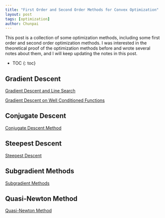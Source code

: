 ```yaml
---
title: "First Order and Second Order Methods for Convex Optimization"
layout: post
tags: [optimization]
author: Chunpai
---
```


This post is a collection of some optimization methods, including some first order and second order optimization methods. I was interested in the theoretical proof of the optimization methods before and wrote several notes about them, and I will keep updating the notes in this post.

* TOC
{: toc}
## Gradient Descent

[Gradient Descent and Line Search](/assets/note/1__Gradient_Descent_and_Line_Search.pdf)

[Gradient Descent on Well Conditioned Functions](/assets/note/2__Gradient_Descent_on_Well_conditioned_Functions.pdf)



## Conjugate Descent

[Conjugate Descent Method](/assets/note/Conjugate_Gradient_Descent.pdf)



## Steepest Descent 

[Steepest Descent](/assets/note/Steepest_Descent.pdf)



## Subgradient Methods

[Subgradient Methods](/assets/note/Subgradient_Methods.pdf)



## Quasi-Newton Method

[Quasi-Newton Method](/assets/note/Quasi-Newton-Method.pdf)












